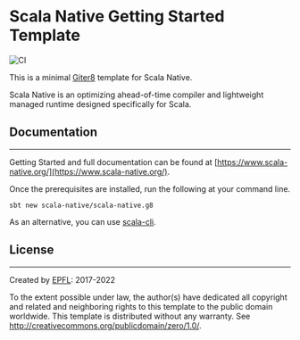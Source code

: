# Scala Native Getting Started Template

![CI](https://github.com/scala-native/scala-native.g8/workflows/CI/badge.svg)

This is a minimal [Giter8][g8] template for Scala Native.

Scala Native is an optimizing ahead-of-time compiler and lightweight managed runtime designed specifically for Scala.

## Documentation
----------
Getting Started and full documentation can be found at [https://www.scala-native.org/](https://www.scala-native.org/).

Once the prerequisites are installed, run the following at your command line.
```
sbt new scala-native/scala-native.g8
```
As an alternative, you can use [scala-cli](https://scala-cli.virtuslab.org/).

## License
-------
Created by [EPFL](https://www.epfl.ch/labs/lamp/): 2017-2022

To the extent possible under law, the author(s) have dedicated all copyright and related and neighboring rights to this template to the public domain worldwide. This template is distributed without any warranty. See <http://creativecommons.org/publicdomain/zero/1.0/>.

[g8]: http://www.foundweekends.org/giter8/
